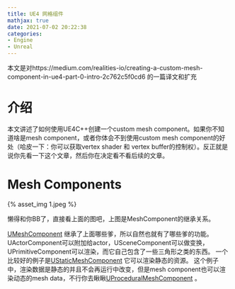 ```yaml
---
title: UE4 网格组件
mathjax: true
date: 2021-07-02 20:22:38
categories: 
- Engine
- Unreal
---
```

本文是对https://medium.com/realities-io/creating-a-custom-mesh-component-in-ue4-part-0-intro-2c762c5f0cd6 的一篇译文和扩充

<!--more-->

# 介绍

本文讲述了如何使用UE4C++创建一个custom mesh component。如果你不知道啥是mesh component，或者你体会不到使用custom mesh component的好处（哈皮一下：你可以获取vertex shader 和
vertex buffer的控制权）。反正就是说你先看一下这个文章，然后你在决定看不看后续的文章。

# Mesh Components

{% asset_img 1.jpeg %}

懒得和你BB了，直接看上面的图吧，上图是MeshComponent的继承关系。

[UMeshComponent](https://docs.unrealengine.com/4.26/en-US/API/Runtime/Engine/Components/UMeshComponent/) 继承了上面哪些爹，所以自然也就有了哪些爹的功能。
UActorComponent可以附加给actor，USceneComponent可以做变换，UPrimitiveComponent可以渲染，而它自己包含了一些三角形之类的东西。
一个比较好的例子是[UStaticMeshComponent](https://docs.unrealengine.com/4.26/en-US/API/Runtime/Engine/Components/UStaticMeshComponent/) 它可以渲染静态的资源。
这个例子中，渲染数据是静态的并且不会再运行中改变，但是mesh component也可以渲染动态的mesh data，不行你去瞅瞅[UProceduralMeshComponent](https://docs.unrealengine.com/4.26/en-US/API/Plugins/ProceduralMeshComponent/UProceduralMeshComponent/) 。
